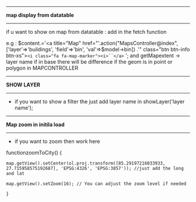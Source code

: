 



---

**map display from datatable**

---

if u want to show on map from datatable : add in the fetch function

e.g :  $content.='<a title="Map" href="'.action("MapsController@index", ['layer'=>'buildings', 'field'=>'bin', 'val'=>$model->bin]) .'" class="btn btn-info btn-xs">`<i class="fa fa-map-marker"><i>``</a>` ';
  and getMapextent -> layer name if in base there will be difference if the geom is in point or polygon in MAPCONTROLLER

---

**SHOW LAYER**

---

- if you want to show a filter the just add layer name in showLayer('layer name');

---

**Map zoom in initila load**

---

- if you want to zoom then work here

 functionzoomToCity() {

    map.getView().setCenter(ol.proj.transform([85.29197216033933, 27.715958575192687], 'EPSG:4326', 'EPSG:3857')); //just add the long and lat

    map.getView().setZoom(16); // You can adjust the zoom level if needed

    }
